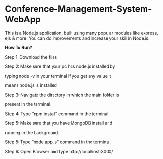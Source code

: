 # Conference-Management-System-WebApp
This is a Node.js application, built using many popular modules like express, ejs &amp; more. You can do improvements and increase your skill in Node.js.

**How To Run?**

Step 1: Download the files

Step 2: Make sure that your pc has node.js installed by

typing node -v in your terminal if you get any value it

means node.js is installed

Step 3: Navigate the directory in which the main folder is

present in the terminal.

Step 4: Type “npm install” command in the terminal.

Step 5: Make sure that you have MongoDB install and

running in the background.

Step 5: Type “node app.js” command in the terminal.

Step 6: Open Browser and type http://localhost:3000/

